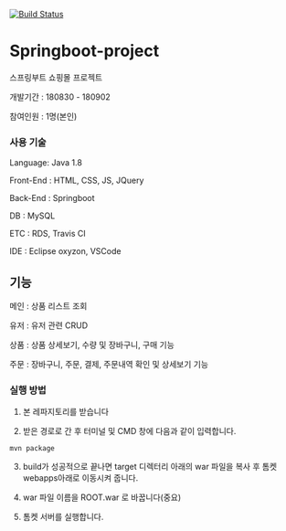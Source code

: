 [![Build Status](https://travis-ci.com/sehajyang/Springboot-project.svg?branch=master)](https://travis-ci.com/sehajyang/Springboot-project)
# Springboot-project
스프링부트 쇼핑몰 프로젝트

개발기간 : 180830 - 180902

참여인원 : 1명(본인)

### 사용 기술

Language: Java 1.8

Front-End : HTML, CSS, JS, JQuery

Back-End : Springboot

DB : MySQL

ETC : RDS, Travis CI

IDE : Eclipse oxyzon, VSCode

## 기능

메인 : 상품 리스트 조회

유저 : 유저 관련 CRUD

상품 : 상품 상세보기, 수량 및 장바구니, 구매 기능

주문 : 장바구니, 주문, 결제, 주문내역 확인 및 상세보기 기능

### 실행 방법

1. 본 레파지토리를 받습니다

2. 받은 경로로 간 후 터미널 및 CMD 창에 다음과 같이 입력합니다.

```
mvn package
```
3. build가 성공적으로 끝나면 target 디렉터리 아래의 war 파일을 복사 후 톰켓 webapps아래로 이동시켜 줍니다.

4. war 파일 이름을 ROOT.war 로 바꿉니다(중요)

5. 톰켓 서버를 실행합니다.
